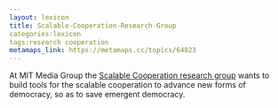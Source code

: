 ```yaml
---
layout: lexicon
title: Scalable-Cooperation-Research-Group
categories:lexicon
tags:research cooperation
metamaps_link: https://metamaps.cc/topics/64823
---
```


At MIT Media Group the [Scalable Cooperation research group](http://scalable.media.mit.edu/) wants to build tools for the scalable cooperation 
to advance new forms of democracy, so as to save emergent democracy.
